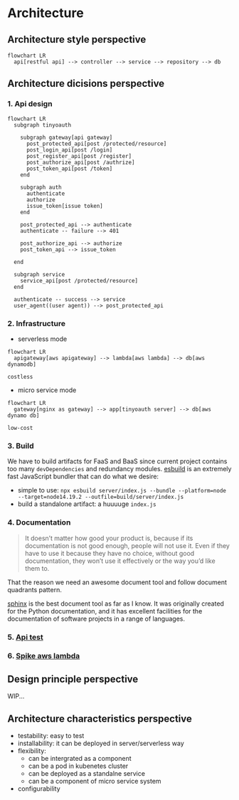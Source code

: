 # Architecture

## Architecture style perspective
```{mermaid}
flowchart LR
  api[restful api] --> controller --> service --> repository --> db
```

## Architecture dicisions perspective

### 1. Api design

```{mermaid}
flowchart LR
  subgraph tinyoauth

    subgraph gateway[api gateway]
      post_protected_api[post /protected/resource]
      post_login_api[post /login]
      post_register_api[post /register]
      post_authorize_api[post /authrize]
      post_token_api[post /token]
    end

    subgraph auth
      authenticate
      authorize
      issue_token[issue token]
    end

    post_protected_api --> authenticate
    authenticate -- failure --> 401

    post_authorize_api --> authorize
    post_token_api --> issue_token

  end

  subgraph service
    service_api[post /protected/resource]
  end

  authenticate -- success --> service
  user_agent((user agent)) --> post_protected_api
```

### 2. Infrastructure

- serverless mode

```{mermaid}
flowchart LR
  apigateway[aws apigateway] --> lambda[aws lambda] --> db[aws dynamodb]
```

```{note}
costless
```

- micro service mode

```{mermaid}
flowchart LR
  gateway[nginx as gateway] --> app[tinyoauth server] --> db[aws dynamo db]
```

```{note}
low-cost
```

### 3. Build

We have to build artifacts for FaaS and BaaS since current project contains too many `devDependencies` and redundancy modules.
[esbuild](https://esbuild.github.io/) is an extremely fast JavaScript bundler that can do what we desire:

- simple to use: `npx esbuild server/index.js --bundle --platform=node --target=node14.19.2 --outfile=build/server/index.js`
- build a standalone artifact: a huuuuge `index.js`

### 4. Documentation

> It doesn’t matter how good your product is, because if its documentation is not good enough, people will not use it. Even if they have to use it because they have no choice, without good documentation, they won’t use it effectively or the way you’d like them to.

That the reason we need an awesome document tool and follow document quadrants pattern.

[sphinx](https://www.sphinx-doc.org/en/master/) is the best document tool as far as I know. It was originally created for the Python documentation, and it has excellent facilities for the documentation of software projects in a range of languages.

### 5. [Api test](apitest.md)

### 6. [Spike aws lambda](spike-aws-lambda.rst)

## Design principle perspective

WIP...

## Architecture characteristics perspective

- testability: easy to test
- installability: it can be deployed in server/serverless way
- flexibility:
  - can be intergrated as a component
  - can be a pod in kubenetes cluster
  - can be deployed as a standalne service
  - can be a component of micro service system
- configurability
